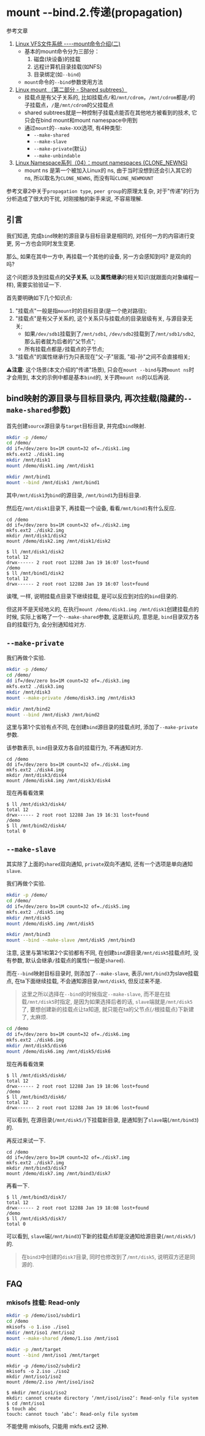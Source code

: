 # mount --bind.2.传递(propagation)

参考文章

1. [Linux VFS文件系统 ----mount命令介绍(二)](https://blog.csdn.net/weixin_37867857/article/details/90512191)
    - 基本的mount命令分为三部分：
        1. 磁盘(块设备)的挂载
        2. 远程计算机目录挂载(如NFS)
        3. 目录绑定(如`--bind`)
    - `mount`命令的`--bind`参数使用方法
2. [Linux mount （第二部分 - Shared subtrees）](https://segmentfault.com/a/1190000006899213)
    - 挂载点是有父子关系的, 比如挂载点`/`和`/mnt/cdrom`，`/mnt/cdrom`都是`/`的子挂载点，`/`是`/mnt/cdrom`的父挂载点
    - shared subtrees就是一种控制子挂载点能否在其他地方被看到的技术, 它只会在bind mount和mount namespace中用到
    - 通过`mount`的`--make-XXX`选项, 有4种类型: 
        - `--make-shared`
        - `--make-slave`
        - `--make-private`(默认)
        - `--make-unbindable`
3. [Linux Namespace系列（04）：mount namespaces (CLONE_NEWNS)](https://segmentfault.com/a/1190000006912742)
    - mount ns 是第一个被加入Linux的 ns, 由于当时没想到还会引入其它的 ns, 所以取名为`CLONE_NEWNS`, 而没有叫`CLONE_NEWMOUNT`

参考文章2中关于`propagation type`, `peer group`的原理太复杂, 对于"传递"的行为分析造成了很大的干扰, 对刚接触的新手来说, 不容易理解.

## 引言

我们知道, 完成`bind`映射的源目录与目标目录是相同的, 对任何一方的内容进行变更, 另一方也会同时发生变更.

那么, 如果在其中一方中, 再挂载一个其他的设备, 另一方会感知到吗? 是双向的吗?

这个问题涉及到挂载点的**父子关系**, 以及**属性继承**的相关知识(就跟面向对象编程一样), 需要实验验证一下.

首先要明确如下几个知识点:

1. "挂载点"一般是指`mount`时的目标目录(是一个绝对路径);
2. "挂载点"是有父子关系的, 这个关系只与挂载点的目录层级有关, 与源目录无关;
    - 如果`/dev/sdb1`挂载到了`/mnt/sdb1`, `/dev/sdb2`挂载到了`/mnt/sdb1/sdb2`, 那么前者就为后者的"父节点";
    - 所有挂载点都是`/`挂载点的子节点;
3. "挂载点"的属性继承行为只表现在"父-子"层面, "祖-孙"之间不会直接相关;

**⚠注意**: 这个场景(本文介绍的"传递"场景), 只会在`mount --bind`与跨`mount ns`时才会用到, 本文的示例中都是基本`bind`的, 关于跨`mount ns`的以后再说.

## bind映射的源目录与目标目录内, 再次挂载(隐藏的`--make-shared`参数)

首先创建`source`源目录与`target`目标目录, 并完成`bind`映射.

```bash
mkdir -p /demo/
cd /demo/
dd if=/dev/zero bs=1M count=32 of=./disk1.img
mkfs.ext2 ./disk1.img
mkdir /mnt/disk1
mount /demo/disk1.img /mnt/disk1

mkdir /mnt/bind1
mount --bind /mnt/disk1 /mnt/bind1
```

其中`/mnt/disk1`为`bind`的源目录, `/mnt/bind1`为目标目录.

然后在`/mnt/disk1`目录下, 再挂载一个设备, 看看`/mnt/bind1`有什么反应.

```
cd /demo
dd if=/dev/zero bs=1M count=32 of=./disk2.img
mkfs.ext2 ./disk2.img
mkdir /mnt/disk1/disk2
mount /demo/disk2.img /mnt/disk1/disk2
```

```log
$ ll /mnt/disk1/disk2
total 12
drwx------ 2 root root 12288 Jan 19 16:07 lost+found
/demo
$ ll /mnt/bind1/disk2
total 12
drwx------ 2 root root 12288 Jan 19 16:07 lost+found
```

诶嘿, 一样, 说明挂载点目录下继续挂载, 是可以反应到对应的`bind`目录的.

但这并不是天经地义的, 在执行`mount /demo/disk1.img /mnt/disk1`创建挂载点的时候, 实际上省略了一个`--make-shared`参数, 这是默认的, 意思是, `bind`目录双方各自的挂载行为, 会分别通知给对方.

## `--make-private`

我们再做个实验.

```bash
mkdir -p /demo/
cd /demo/
dd if=/dev/zero bs=1M count=32 of=./disk3.img
mkfs.ext2 ./disk3.img
mkdir /mnt/disk3
mount --make-private /demo/disk3.img /mnt/disk3

mkdir /mnt/bind2
mount --bind /mnt/disk3 /mnt/bind2
```

这里与第1个实验有点不同, 在创建`bind`源目录的挂载点时, 添加了`--make-private`参数.

该参数表示, `bind`目录双方各自的挂载行为, 不再通知对方.

```
cd /demo
dd if=/dev/zero bs=1M count=32 of=./disk4.img
mkfs.ext2 ./disk4.img
mkdir /mnt/disk3/disk4
mount /demo/disk4.img /mnt/disk3/disk4
```

现在再看看效果

```log
$ ll /mnt/disk3/disk4/
total 12
drwx------ 2 root root 12288 Jan 19 16:31 lost+found
/demo
$ ll /mnt/bind2/disk4/
total 0
```

## `--make-slave`

其实除了上面的`shared`双向通知, `private`双向不通知, 还有一个选项是单向通知`slave`.

我们再做个实验.

```bash
mkdir -p /demo/
cd /demo/
dd if=/dev/zero bs=1M count=32 of=./disk5.img
mkfs.ext2 ./disk5.img
mkdir /mnt/disk5
mount /demo/disk5.img /mnt/disk5

mkdir /mnt/bind3
mount --bind --make-slave /mnt/disk5 /mnt/bind3
```

注意, 这里与第1和第2个实验都有不同, 在创建`bind`源目录`/mnt/disk5`挂载点时, 没有参数, 默认会继承`/`挂载点的属性(一般是`shared`).

而在`--bind`映射目标目录时, 则添加了`--make-slave`, 表示`/mnt/bind3`为slave挂载点, 在ta下面继续挂载, 不会通知源目录`/mnt/disk5`, 但反过来不是.

> 这里之所以选择在`--bind`的时候指定`--make-slave`, 而不是在挂载`/mnt/disk5`时指定, 是因为如果选择后者的话, `slave`端就是`/mnt/disk5`了, 要想创建新的挂载点让ta知道, 就只能在ta的父节点(`/`根挂载点)下新建了, 太麻烦.

```bash
cd /demo
dd if=/dev/zero bs=1M count=32 of=./disk6.img
mkfs.ext2 ./disk6.img
mkdir /mnt/disk5/disk6
mount /demo/disk6.img /mnt/disk5/disk6
```

现在再看看效果

```log
$ ll /mnt/disk5/disk6/
total 12
drwx------ 2 root root 12288 Jan 19 18:06 lost+found
/demo
$ ll /mnt/bind3/disk6/
total 12
drwx------ 2 root root 12288 Jan 19 18:06 lost+found
```

可以看到, 在源目录(`/mnt/disk5/`)下挂载新目录, 是通知到了`slave`端(`/mnt/bind3`)的.

再反过来试一下.

```
cd /demo
dd if=/dev/zero bs=1M count=32 of=./disk7.img
mkfs.ext2 ./disk7.img
mkdir /mnt/bind3/disk7
mount /demo/disk7.img /mnt/bind3/disk7
```

再看一下.

```log
$ ll /mnt/bind3/disk7/
total 12
drwx------ 2 root root 12288 Jan 19 18:08 lost+found
/demo
$ ll /mnt/disk5/disk7/
total 0
```

可以看到, `slave`端(`/mnt/bind3`)下新的挂载点却是没通知给源目录(`/mnt/disk5/`)的. 

> 在`bind3`中创建的`disk7`目录, 同时也修改到了`/mnt/disk5`, 说明双方还是同源的.

## FAQ

### mkisofs 挂载: Read-only

```bash
mkdir -p /demo/iso1/subdir1
cd /demo
mkisofs -o 1.iso ./iso1
mkdir /mnt/iso1 /mnt/iso2
mount --make-shared /demo/1.iso /mnt/iso1

mkdir -p /mnt/target
mount --bind /mnt/iso1 /mnt/target
```

```
mkdir -p /demo/iso2/subdir2
mkisofs -o 2.iso ./iso2
mkdir /mnt/iso1/iso2
mount /demo/2.iso /mnt/iso1/iso2
```

```log
$ mkdir /mnt/iso1/iso2
mkdir: cannot create directory ‘/mnt/iso1/iso2’: Read-only file system
$ cd /mnt/iso1
$ touch abc
touch: cannot touch ‘abc’: Read-only file system
```

不能使用 mkisofs, 只能用 mkfs.ext2 这种.
